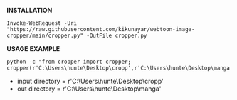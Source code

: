 **INSTALLATION**

```
Invoke-WebRequest -Uri "https://raw.githubusercontent.com/kikunayar/webtoon-image-cropper/main/cropper.py" -OutFile cropper.py
```
**USAGE EXAMPLE** 
```
python -c "from cropper import cropper; cropper(r'C:\Users\hunte\Desktop\cropp',r'C:\Users\hunte\Desktop\manga')"

```
- input directory = r'C:\Users\hunte\Desktop\cropp'
- out directory = r'C:\Users\hunte\Desktop\manga'
